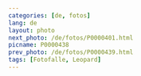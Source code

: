 ```yaml
---
categories: [de, fotos]
lang: de
layout: photo
next_photo: /de/fotos/P0000401.html
picname: P0000438
prev_photo: /de/fotos/P0000439.html
tags: [Fotofalle, Leopard]
---
```

